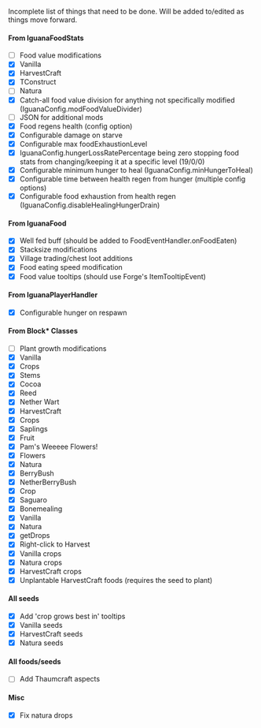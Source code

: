 Incomplete list of things that need to be done. Will be added to/edited as things move forward.

#### From IguanaFoodStats
- [ ] Food value modifications
 - [x] Vanilla
 - [x] HarvestCraft
 - [x] TConstruct
 - [ ] Natura
 - [x] Catch-all food value division for anything not specifically modified (IguanaConfig.modFoodValueDivider)
 - [ ] JSON for additional mods
- [x] Food regens health (config option)
- [x] Configurable damage on starve
- [x] Configurable max foodExhaustionLevel
- [x] IguanaConfig.hungerLossRatePercentage being zero stopping food stats from changing/keeping it at a specific level (19/0/0)
- [x] Configurable minimum hunger to heal (IguanaConfig.minHungerToHeal)
- [x] Configurable time between health regen from hunger (multiple config options)
- [x] Configurable food exhaustion from health regen (IguanaConfig.disableHealingHungerDrain)

#### From IguanaFood
- [x] Well fed buff (should be added to FoodEventHandler.onFoodEaten)
- [x] Stacksize modifications
- [x] Village trading/chest loot additions
- [x] Food eating speed modification
- [x] Food value tooltips (should use Forge's ItemTooltipEvent)

#### From IguanaPlayerHandler
- [x] Configurable hunger on respawn

#### From Block* Classes
- [ ] Plant growth modifications
 - [x] Vanilla
  - [x] Crops
  - [x] Stems
  - [x] Cocoa
  - [x] Reed
  - [x] Nether Wart
 - [x] HarvestCraft
  - [x] Crops
  - [x] Saplings
  - [x] Fruit
 - [x] Pam's Weeeee Flowers!
  - [x] Flowers
 - [x] Natura
  - [x] BerryBush
  - [x] NetherBerryBush
  - [x] Crop
  - [x] Saguaro
- [x] Bonemealing
 - [x] Vanilla
 - [x] Natura
- [x] getDrops
- [x] Right-click to Harvest
 - [x] Vanilla crops
 - [x] Natura crops
 - [x] HarvestCraft crops
- [x] Unplantable HarvestCraft foods (requires the seed to plant)

#### All seeds
- [x] Add 'crop grows best in' tooltips
 - [x] Vanilla seeds
 - [x] HarvestCraft seeds
 - [x] Natura seeds

#### All foods/seeds
- [ ] Add Thaumcraft aspects

#### Misc
- [x] Fix natura drops